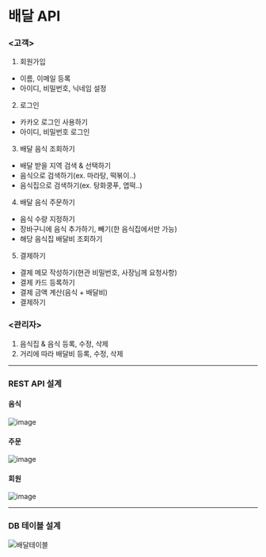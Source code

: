 # 배달 API

### <고객>
1. 회원가입
- 이름, 이메일 등록
- 아이디, 비밀번호, 닉네임 설정

2. 로그인
- 카카오 로그인 사용하기
- 아이디, 비밀번호 로그인
  
3. 배달 음식 조회하기
- 배달 받을 지역 검색 & 선택하기
- 음식으로 검색하기(ex. 마라탕, 떡볶이..)
- 음식집으로 검색하기(ex. 탕화쿵푸, 엽떡..)
  
4. 배달 음식 주문하기
- 음식 수량 지정하기
- 장바구니에 음식 추가하기, 빼기(한 음식집에서만 가능)
- 해당 음식집 배달비 조회하기
  
5. 결제하기
- 결제 메모 작성하기(현관 비밀번호, 사장님께 요청사항)
- 결제 카드 등록하기
- 결제 금액 계산(음식 + 배달비)
- 결제하기   
### <관리자>
  1. 음식집 & 음식 등록, 수정, 삭제
  2. 거리에 따라 배달비 등록, 수정, 삭제   
------------   
### REST API 설계
#### 음식
![image](https://github.com/hyeji1020/delivery/assets/148170765/e2007078-c2b8-4390-b82b-52f04e78b7df)
#### 주문
![image](https://github.com/hyeji1020/delivery/assets/148170765/d6e195f5-97c3-4962-8125-6514ca8fb39d)
#### 회원
![image](https://github.com/hyeji1020/delivery/assets/148170765/912be6b5-2631-4d1e-b51b-0d0b5eb5b0c6)

------------
### DB 테이블 설계
![배달테이블](https://github.com/hyeji1020/delivery/assets/148170765/1c2d2302-39a5-4734-a593-04093271f3fa)








